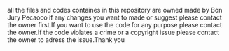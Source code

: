 all the files and codes containes in this repository are owned made by Bon Jury Pecaoco if any changes you want to made or suggest please contact the owner first.If you want to use the code for any purpose please contact the owner.If the code violates a crime or a copyright issue please contact the owner to adress the issue.Thank you
